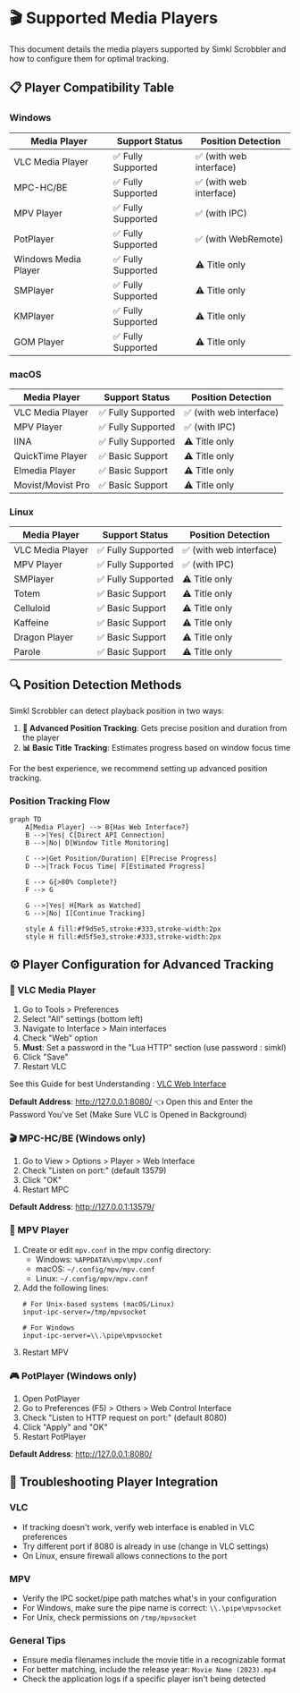 # 🎬 Supported Media Players

This document details the media players supported by Simkl Scrobbler and how to configure them for optimal tracking.

## 📋 Player Compatibility Table

### Windows

| Media Player | Support Status | Position Detection |
|-------------|----------------|-------------------|
| VLC Media Player | ✅ Fully Supported | ✅ (with web interface) |
| MPC-HC/BE | ✅ Fully Supported | ✅ (with web interface) |
| MPV Player | ✅ Fully Supported | ✅ (with IPC) |
| PotPlayer | ✅ Fully Supported | ✅ (with WebRemote) |
| Windows Media Player | ✅ Fully Supported | ⚠️ Title only |
| SMPlayer | ✅ Fully Supported | ⚠️ Title only |
| KMPlayer | ✅ Fully Supported | ⚠️ Title only |
| GOM Player | ✅ Fully Supported | ⚠️ Title only |

### macOS

| Media Player | Support Status | Position Detection |
|-------------|----------------|-------------------|
| VLC Media Player | ✅ Fully Supported | ✅ (with web interface) |
| MPV Player | ✅ Fully Supported | ✅ (with IPC) |
| IINA | ✅ Fully Supported | ⚠️ Title only |
| QuickTime Player | ✅ Basic Support | ⚠️ Title only |
| Elmedia Player | ✅ Basic Support | ⚠️ Title only |
| Movist/Movist Pro | ✅ Basic Support | ⚠️ Title only |

### Linux

| Media Player | Support Status | Position Detection |
|-------------|----------------|-------------------|
| VLC Media Player | ✅ Fully Supported | ✅ (with web interface) |
| MPV Player | ✅ Fully Supported | ✅ (with IPC) |
| SMPlayer | ✅ Fully Supported | ⚠️ Title only |
| Totem | ✅ Basic Support | ⚠️ Title only |
| Celluloid | ✅ Basic Support | ⚠️ Title only |
| Kaffeine | ✅ Basic Support | ⚠️ Title only |
| Dragon Player | ✅ Basic Support | ⚠️ Title only |
| Parole | ✅ Basic Support | ⚠️ Title only |

## 🔍 Position Detection Methods

Simkl Scrobbler can detect playback position in two ways:

1. **🎯 Advanced Position Tracking**: Gets precise position and duration from the player
2. **📊 Basic Title Tracking**: Estimates progress based on window focus time

For the best experience, we recommend setting up advanced position tracking.

### Position Tracking Flow

```mermaid
graph TD
    A[Media Player] --> B{Has Web Interface?}
    B -->|Yes| C[Direct API Connection]
    B -->|No| D[Window Title Monitoring]
    
    C -->|Get Position/Duration| E[Precise Progress]
    D -->|Track Focus Time| F[Estimated Progress]
    
    E --> G{>80% Complete?}
    F --> G
    
    G -->|Yes| H[Mark as Watched]
    G -->|No| I[Continue Tracking]
    
    style A fill:#f9d5e5,stroke:#333,stroke-width:2px
    style H fill:#d5f5e3,stroke:#333,stroke-width:2px
```

## ⚙️ Player Configuration for Advanced Tracking

### 🎵 VLC Media Player

1. Go to Tools > Preferences
2. Select "All" settings (bottom left)
3. Navigate to Interface > Main interfaces
4. Check "Web" option
5. **Must**: Set a password in the "Lua HTTP" section (use password : simkl)
6. Click "Save"
7. Restart VLC

See this Guide for best Understanding : [VLC Web Interface](https://github.com/azrafe7/vlc4youtube/blob/55946aaea09375cfa4dc0dbae0428ad13eb9e046/instructions/how-to-enable-vlc-web-interface.md)

**Default Address**: http://127.0.0.1:8080/ 👈 Open this and Enter the Password You've Set (Make Sure VLC is Opened in Background)

### 🎬 MPC-HC/BE (Windows only)

1. Go to View > Options > Player > Web Interface
2. Check "Listen on port:" (default 13579)
3. Click "OK"
4. Restart MPC

**Default Address**: http://127.0.0.1:13579/

### 📼 MPV Player

1. Create or edit `mpv.conf` in the mpv config directory:
   - Windows: `%APPDATA%\mpv\mpv.conf`
   - macOS: `~/.config/mpv/mpv.conf`
   - Linux: `~/.config/mpv/mpv.conf`
2. Add the following lines:
   ```
   # For Unix-based systems (macOS/Linux)
   input-ipc-server=/tmp/mpvsocket
   
   # For Windows
   input-ipc-server=\\.\pipe\mpvsocket
   ```
3. Restart MPV

### 🎮 PotPlayer (Windows only)

1. Open PotPlayer
2. Go to Preferences (F5) > Others > Web Control Interface
3. Check "Listen to HTTP request on port:" (default 8080)
4. Click "Apply" and "OK"
5. Restart PotPlayer

**Default Address**: http://127.0.0.1:8080/

## 🔧 Troubleshooting Player Integration

### VLC

- If tracking doesn't work, verify web interface is enabled in VLC preferences
- Try different port if 8080 is already in use (change in VLC settings)
- On Linux, ensure firewall allows connections to the port

### MPV

- Verify the IPC socket/pipe path matches what's in your configuration
- For Windows, make sure the pipe name is correct: `\\.\pipe\mpvsocket`
- For Unix, check permissions on `/tmp/mpvsocket`

### General Tips

- Ensure media filenames include the movie title in a recognizable format
- For better matching, include the release year: `Movie Name (2023).mp4`
- Check the application logs if a specific player isn't being detected
